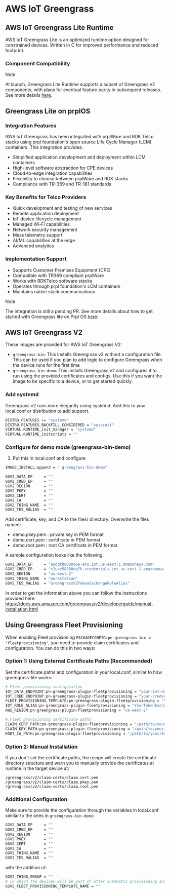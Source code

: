 # AWS IoT Greengrass

## AWS IoT Greengrass Lite Runtime

AWS IoT Greengrass Lite is an optimized runtime option designed for constrained devices. Written in C for improved performance and reduced footprint.

### Component Compatibility

> [!NOTE]
> At launch, Greengrass Lite Runtime supports a subset of Greengrass v2 components, with plans for eventual
> feature parity in subsequent releases.
> See more details [here](https://github.com/aws-greengrass/aws-greengrass-lite).

## Greengrass Lite on prplOS

### Integration Features

AWS IoT Greengrass has been integrated with prplWare and RDK Telco stacks using prpl foundation's open source Life Cycle Manager (LCM) containers. This integration provides:

* Simplified application development and deployment within LCM containers
* High-level software abstraction for CPE devices
* Cloud-to-edge integration capabilities
* Flexibility to choose between prplWare and RDK stacks
* Compliance with TR-369 and TR-181 standards

### Key Benefits for Telco Providers

* Quick development and testing of new services
* Remote application deployment
* IoT device lifecycle management
* Managed Wi-Fi capabilities
* Network security management
* Mass telemetry support
* AI/ML capabilities at the edge
* Advanced analytics

### Implementation Support

* Supports Customer Premises Equipment (CPE)
* Compatible with TR369 compliant prplWare
* Works with RDKTelco software stacks
* Operates through prpl foundation's LCM containers
* Maintains native stack communications

> [!NOTE]
> The integration is still a pending PR. See more details about how to get started with Greengrass lite on Prpl OS [here](https://github.com/aws-samples/aws-iot-gg-prplos-workshop/pull/1):

## AWS IoT Greengrass V2

These images are provided for AWS IoT Greengrass V2:
* `greengrass-bin`: This installs Greengrass v2 without a configuration file. This can be used if you plan to add logic to configure Greengrass when the device runs for the first time
* `greengrass-bin-demo`: This installs Greengrass v2 and configures it to run using the provided certificates and configs. Use this if you want the image to be specific to a device, or to get started quickly.

### Add systemd

Greengrass v2 runs more elegantly using systemd.  Add this to your
local.conf or distribution to add support.

```bash
DISTRO_FEATURES += "systemd"
DISTRO_FEATURES_BACKFILL_CONSIDERED = "sysvinit"
VIRTUAL-RUNTIME_init_manager = "systemd"
VIRTUAL-RUNTIME_initscripts = ""
```

### Configure for demo mode (greengrass-bin-demo)

1. Put this in local.conf and configure

```bash
IMAGE_INSTALL:append = " greengrass-bin-demo"

GGV2_DATA_EP     = ""
GGV2_CRED_EP     = ""
GGV2_REGION      = ""
GGV2_PKEY        = ""
GGV2_CERT        = ""
GGV2_CA          = ""
GGV2_THING_NAME  = ""
GGV2_TES_RALIAS  = ""
```

Add certificate, key, and CA to the files/ directory. Overwrite the
files named:

- demo.pkey.pem : private key in PEM format
- demo.cert.pem : certificate in PEM format
- demo.root.pem : root CA certificate in PEM format

A sample configuration looks like the following.

```bash
GGV2_DATA_EP     = "audqth88umq6e-ats.iot.us-east-1.amazonaws.com"
GGV2_CRED_EP     = "c2uxv58888oq7k.credentials.iot.us-east-1.amazonaws.com"
GGV2_REGION      = "us-west-2"
GGV2_THING_NAME  = "workstation"
GGV2_TES_RALIAS  = "GreengrassV2TokenExchangeRoleAlias"
```

In order to get the information above you can follow the instructions provided here: https://docs.aws.amazon.com/greengrass/v2/developerguide/manual-installation.html

## Using Greengrass Fleet Provisioning

When enabling Fleet provisioning `PACKAGECONFIG:pn-greengrass-bin = "fleetprovisioning"`, you need to provide claim certificates and configuration. You can do this in two ways:

### Option 1: Using External Certificate Paths (Recommended)

Set the certificate paths and configuration in your local.conf, similar to how greengrass-lite works:

```bash
# Fleet provisioning configuration
IOT_DATA_ENDPOINT:pn-greengrass-plugin-fleetprovisioning = "your-iot-data-endpoint.iot.region.amazonaws.com"
IOT_CRED_ENDPOINT:pn-greengrass-plugin-fleetprovisioning = "your-credentials-endpoint.credentials.iot.region.amazonaws.com"
FLEET_PROVISIONING_TEMPLATE:pn-greengrass-plugin-fleetprovisioning = "YourFleetProvisioningTemplate"
IOT_ROLE_ALIAS:pn-greengrass-plugin-fleetprovisioning = "YourTokenExchangeRoleAlias"
AWS_REGION:pn-greengrass-plugin-fleetprovisioning = "us-west-2"

# Fleet provisioning certificate paths
CLAIM_CERT_PATH:pn-greengrass-plugin-fleetprovisioning = "/path/to/your/claim.cert.pem"
CLAIM_KEY_PATH:pn-greengrass-plugin-fleetprovisioning = "/path/to/your/claim.key.pem"
ROOT_CA_PATH:pn-greengrass-plugin-fleetprovisioning = "/path/to/your/AmazonRootCA1.pem"
```

### Option 2: Manual Installation

If you don't set the certificate paths, the recipe will create the certificate directory structure and warn you to manually provide the certificates at runtime in the target device at:
```
/greengrass/v2/claim-certs/claim.cert.pem
/greengrass/v2/claim-certs/claim.pkey.pem
/greengrass/v2/claim-certs/claim.root.pem
```

### Additional Configuration

Make sure to provide the configuration through the variables in local.conf similar to the ones in `greengrass-bin-demo`:

```bash
GGV2_DATA_EP     = ""
GGV2_CRED_EP     = ""
GGV2_REGION      = ""
GGV2_PKEY        = ""
GGV2_CERT        = ""
GGV2_CA          = ""
GGV2_THING_NAME  = ""
GGV2_TES_RALIAS  = ""
```
with the addition of:
```bash
GGV2_THING_GROUP = ""
# in which the devices will be part of after automatic provisioning and
GGV2_FLEET_PROVISIONING_TEMPLATE_NAME = ""
```